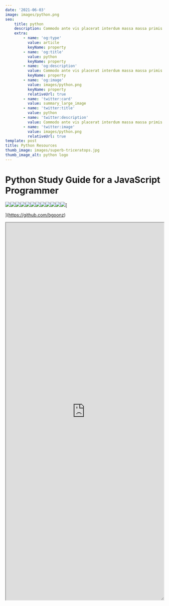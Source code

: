 ```yaml
---
date: '2021-06-03'
image: images/python.png
seo:
    title: python
    description: Commodo ante vis placerat interdum massa massa primis
    extra:
        - name: 'og:type'
          value: article
          keyName: property
        - name: 'og:title'
          value: python
          keyName: property
        - name: 'og:description'
          value: Commodo ante vis placerat interdum massa massa primis
          keyName: property
        - name: 'og:image'
          value: images/python.png
          keyName: property
          relativeUrl: true
        - name: 'twitter:card'
          value: summary_large_image
        - name: 'twitter:title'
          value: python
        - name: 'twitter:description'
          value: Commodo ante vis placerat interdum massa massa primis
        - name: 'twitter:image'
          value: images/python.png
          relativeUrl: true
template: post
title: Python Resources
thumb_image: images/superb-triceratops.jpg
thumb_image_alt: python logo
---
```


# Python Study Guide for a JavaScript Programmer&#xA;

![](https://miro.medium.com/max/1970/1*3V9VOfPk_hrFdbEAd3j-QQ.png)![](https://miro.medium.com/max/52/0*eC4EvZcv6hhH88jX.png?q=20)![](https://miro.medium.com/max/647/0*eC4EvZcv6hhH88jX.png)![](https://miro.medium.com/max/60/0*Ez_1PZ93N4FfvkRr.png?q=20)![](https://miro.medium.com/max/608/0*Ez_1PZ93N4FfvkRr.png)![](https://miro.medium.com/max/60/0*eE3E5H0AoqkhqK1z.png?q=20)![](https://miro.medium.com/max/1648/0*eE3E5H0AoqkhqK1z.png)![](https://miro.medium.com/max/60/0*Q0CMqFd4PozLDFPB.png?q=20)![](https://miro.medium.com/max/1638/0*Q0CMqFd4PozLDFPB.png)![](https://miro.medium.com/max/3216/0*HQpndNhm1Z_xSoHb.png)![](https://miro.medium.com/max/60/0*qHzGRLTOMTf30miT.png?q=20)![](https://miro.medium.com/max/1614/0*qHzGRLTOMTf30miT.png)\[

]\(https://github.com/bgoonz)

<iframe sandbox="allow-scripts" style="resize:both; overflow:scroll;"    src="https://py-prac-42.netlify.app/" width="100%" height="1200px"><iframe>

# Applications of Tutorial & Cheat Sheet Respectivley (At Bottom Of Tutorial):

# Basics

- **PEP8** : Python Enhancement Proposals, style-guide for Python.
- 
- print is the equivalent of console.log.

> 'print() == console.log()'

# # is used to make comments in your code.

> _Python has a built in help function that let's you see a description of the source code without having to navigate to it… "-SickNasty … Autor Unknown"_

# Numbers

- Python has three types of numbers:

1.  **Integer**

2.  **Positive and Negative Counting Numbers.**

No Decimal Point

> Created by a literal non-decimal point number … **or** … with the _int()_ constructor.

**3. Complex Numbers**

> Consist of a real part and imaginary part.

## Boolean is a subtype of integer in Python.🤷‍♂️

> If you came from a background in JavaScript and learned to accept the premise(s) of the following meme…

> Than I am sure you will find the means to suspend your disbelief.

# KEEP IN MIND:

> **The i is switched to a j in programming.**

T\*his is because the letter i is common place as the de facto index for any and all enumerable entities so it just makes sense not to compete for name-\*\*space \*_when there's another 25 letters that don't get used for every loop under the sun. My most medium apologies to Leonhard Euler._

- **Type Casting** : The process of converting one number to another.

**The arithmetic operators are the same between JS and Python, with two additions:**

- _"\*\*" : Double asterisk for exponent._
- 
- _"//" : Integer Division._
- 
- **There are no spaces between math operations in Python.**

- **Integer Division gives the other part of the number from Module; it is a way to do round down numbers replacing Math.floor() in JS.**

- **There are no ++ and -- in Python, the only shorthand operators are:**

# Strings

- Python uses both single and double quotes.
- 
- You can escape strings like so 'Jodi asked, "What\\'s up, Sam?"'

- Multiline strings use triple quotes.

**Use the len() function to get the length of a string.**

# **Python uses zero-based indexing**

## Python allows negative indexing (thank god!)

- Python let's you use ranges

You can think of this as roughly equivalent to the slice method called on a JavaScript object or string… _(mind you that in JS … strings are wrapped in an object (under the hood)… upon which the string methods are actually called. As a immutable privative type **by textbook definition**, a string literal could not hope to invoke most of it's methods without violating the state it was bound to on initialization if it were not for this bit of syntactic sugar.)_

- The end range is exclusive just like slice in JS.

<!---->

- The index string function is the equiv. of indexOf() in JS

<!---->

- The count function finds out how many times a substring appears in a string… pretty nifty for a hard coded feature of the language.

<!---->

- **You can use + to concatenate strings, just like in JS.**
- 
- **You can also use "\*" to repeat strings or multiply strings.**

- **Use the format() function to use placeholders in a string to input values later on.**

<!---->

- \*Shorthand way to use format function is:
    \*print(f'Your name is {first_name} {last_name}')

## Some useful string methods.

- **Note that in JS join is used on an Array, in Python it is used on String.**

<!---->

- There are also many handy testing methods.

# Variables and Expressions

- **Duck-Typing** : Programming Style which avoids checking an object's type to figure out what it can do.
- 
- Duck Typing is the fundamental approach of Python.

- Assignment of a value automatically declares a variable.

<!---->

- **_You can chain variable assignments to give multiple var names the same value._**

## Use with caution as this is highly unreadable

## The value and type of a variable can be re-assigned at any time.

- \*NaN does not exist in Python, but you can 'create' it like so:
    **print(float("nan"))\***

- _Python replaces null with none._
- 
- **\*none is an object** and can be directly assigned to a variable.\*

> Using none is a convenient way to check to see why an action may not be operating correctly in your program.

# Boolean Data Type

- One of the biggest benefits of Python is that it reads more like English than JS does.

<!---->

- By default, Python considers an object to be true UNLESS it is one of the following:
- 
- Constant None or False
- 
- Zero of any numeric type.

- Empty Sequence or Collection.

- True and False must be capitalized

# Comparison Operators

- Python uses all the same equality operators as JS.
- 
- In Python, equality operators are processed from left to right.

- Logical operators are processed in this order:

1.  **NOT**

2.  **AND**

3.  **OR**

> Just like in JS, you can use parentheses to change the inherent order of operations.
>
> **Short Circuit** : Stopping a program when a true or false has been reached.

# Identity vs Equality

- In the Python community it is better to use is and is not over == or !=

# If Statements

> Remember the order of elif statements matter.

# While Statements

- Break statement also exists in Python.

<!---->

- As are continue statements

# Try/Except Statements

- Python equivalent to try/catch

<!---->

- You can name an error to give the output more specificity.

<!---->

- You can also use the pass commmand to by pass a certain error.

<!---->

- The pass method won't allow you to bypass every single error so you can chain an exception series like so:

<!---->

- You can use an else statement to end a chain of except statements.

<!---->

- finally is used at the end to clean up all actions under any circumstance.

<!---->

- Using duck typing to check to see if some value is able to use a certain method.

# Pass

- Pass Keyword is required to write the JS equivalent of :

# Functions

- **Function definition includes:**
- 
- **The def keyword**
- 
- **The name of the function**
- 
- **A list of parameters enclosed in parentheses.**

- **A colon at the end of the line.**

- **One tab indentation for the code to run.**

- **You can use default parameters just like in JS**

## **Keep in mind, default parameters must always come after regular parameters.**

- _You can specify arguments by name without destructuring in Python._

<!---->

- The lambda keyword is used to create anonymous functions and are supposed to be one-liners.

toUpper = lambda s: s.upper()

# Notes

## Formatted Strings

> Remember that in Python join() is called on a string with an array/list passed in as the argument.
> Python has a very powerful formatting engine.
> format() is also applied directly to strings.

# Comma Thousands Separator

# Date and Time

# Percentage

# Data Tables

**Python can be used to display html, css, and JS.**
_It is common to use Python as an API (Application Programming Interface)_

## Structured Data

## Sequence : The most basic data structure in Python where the index determines the order.

> List
> Tuple
> Range
> Collections : Unordered data structures, hashable values.

## Dictionaries&#xA;Sets

## Iterable : Generic name for a sequence or collection; any object that can be iterated through.

## Can be mutable or immutable.&#xA;Built In Data Types

# Lists are the python equivalent of arrays.

# You can instantiate

## Test if a value is in a list.

## Instantiated with parentheses

## Sometimes instantiated without

## Tuple() built in can be used to convert other data into a tuple

## Ranges : A list of numbers which can't be changed; often used with for loops.

**Declared using one to three parameters**.

> Start : opt. default 0, first # in sequence.
> Stop : required next number past the last number in the sequence.
> Step : opt. default 1, difference between each number in the sequence.

## Dictionaries : Mappable collection where a hashable value is used as a key to ref. an object stored in the dictionary.

## Mutable.

**_Declared with curly braces of the built in dict()_**

> _Benefit of dictionaries in Python is that it doesn't matter how it is defined, if the keys and values are the same the dictionaries are considered equal._

**Use the in operator to see if a key exists in a dictionary.**

S**ets : Unordered collection of distinct objects; objects that need to be hashable.**

> _Always be unique, duplicate items are auto dropped from the set._

## Common Uses:

> Removing Duplicates
> Membership Testing
> Mathematical Operators: Intersection, Union, Difference, Symmetric Difference.

**Standard Set is mutable, Python has a immutable version called frozenset.
Sets created by putting comma seperated values inside braces:**

## Also can use set constructor to automatically put it into a set.

**filter(function, iterable) : creates new iterable of the same type which includes each item for which the function returns true.**

**map(function, iterable) : creates new iterable of the same type which includes the result of calling the function on every item of the iterable.**

**sorted(iterable, key=None, reverse=False) : creates a new sorted list from the items in the iterable.**

**Output is always a list**

**key: opt function which coverts and item to a value to be compared.**

**reverse: optional boolean.**

**enumerate(iterable, start=0) : starts with a sequence and converts it to a series of tuples**

## (0, 'First'), (1, 'Second'), (2, 'Third'), (3, 'Fourth')

## (1, 'First'), (2, 'Second'), (3, 'Third'), (4, 'Fourth')

> zip(\*iterables) : creates a zip object filled with tuples that combine 1 to 1 the items in each provided iterable.
> Functions that analyze iterable

**len(iterable) : returns the count of the number of items.**

**max(\*args, key=None) : returns the largest of two or more arguments.**

**max(iterable, key=None) : returns the largest item in the iterable.**

_key optional function which converts an item to a value to be compared.
min works the same way as max_

**sum(iterable) : used with a list of numbers to generate the total.**

_There is a faster way to concatenate an array of strings into one string, so do not use sum for that._

**any(iterable) : returns True if any items in the iterable are true.**

**all(iterable) : returns True is all items in the iterable are true.**

# Working with dictionaries

**dir(dictionary) : returns the list of keys in the dictionary.
Working with sets**

**Union : The pipe | operator or union(\*sets) function can be used to produce a new set which is a combination of all elements in the provided set.**

## Intersection : The & operator ca be used to produce a new set of only the elements that appear in all sets.

**Symmetric Difference : The ^ operator can be used to produce a new set of only the elements that appear in exactly one set and not in both.**

# **For Statements&#xA;In python, there is only one for loop.**

Always Includes:

> 1\. The for keyword
> 2\. A variable name
> 3\. The 'in' keyword
> 4\. An iterable of some kid
> 5\. A colon
> 6\. On the next line, an indented block of code called the for clause.

**You can use break and continue statements inside for loops as well.**

**You can use the range function as the iterable for the for loop.**

**_Common technique is to use the len() on a pre-defined list with a for loop to iterate over the indices of the list._**

**You can loop and destructure at the same time.**

> Prints 1, 2
>
> Prints 3, 4
>
> Prints 5, 6

**You can use values() and keys() to loop over dictionaries.**

_Prints red_

_Prints 42_

_Prints color_

_Prints age_

**For loops can also iterate over both keys and values.**

**Getting tuples**

_Prints ('color', 'red')_

_Prints ('age', 42)_

_Destructuring to values_

_Prints Key: age Value: 42_

_Prints Key: color Value: red_

**Looping over string**

**When you order arguments within a function or function call, the args need to occur in a particular order:**

_formal positional args._

\*args

_keyword args with default values_

\*\*kwargs

# **Importing in Python**

**Modules are similar to packages in Node.js**
Come in different types:

Built-In,

Third-Party,

Custom.

**All loaded using import statements.**

# **Terms**

> module : Python code in a separate file.
> package : Path to a directory that contains modules.
> [**init.py**](http://init.py/) : Default file for a package.
> submodule : Another file in a module's folder.
> function : Function in a module.

**A module can be any file but it is usually created by placing a special file init.py into a folder. pic**

_Try to avoid importing with wildcards in Python._

_Use multiple lines for clarity when importing._

# Watching Out for Python 2

**Python 3 removed <> and only uses !=**

**format() was introduced with P3**

**All strings in P3 are unicode and encoded.
md5 was removed.**

**ConfigParser was renamed to configparser
sets were killed in favor of set() class.**

## **print was a statement in P2, but is a function in P3.**

# Topics revisited (in python syntax)

# Cheat Sheet:

## If you found this guide helpful feel free to checkout my github/gists where I host similar content:

[bgoonz's gists · GitHub](https://gist.github.com/bgoonz)

Or Checkout my personal Resource Site:

# Python Cheat Sheet:

# If you found this guide helpful feel free to checkout my GitHub/gists where I host similar content:
